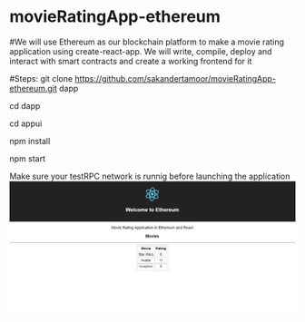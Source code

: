 # movieRatingApp-ethereum
#We will use Ethereum as our blockchain platform to make a movie rating application using create-react-app. We will write, compile, deploy and interact with smart contracts and create a working frontend for it 

#Steps:
git clone https://github.com/sakandertamoor/movieRatingApp-ethereum.git dapp 

cd dapp

cd appui 

npm install

npm start



Make sure your testRPC network is runnig before launching the application
<img src="/images/main.png" alt="My cool logo"/>
